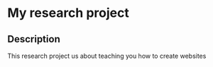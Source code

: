 # My research project

<!-- comment here -->

## Description
This research project us about teaching you how to create websites 
